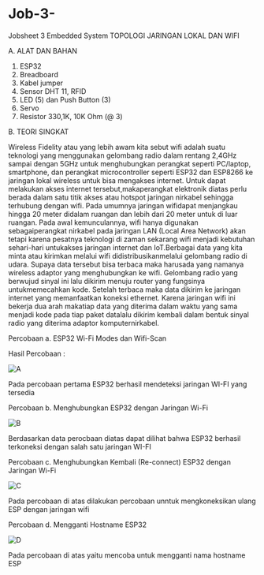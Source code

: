 # Job-3-
Jobsheet 3 Embedded System  TOPOLOGI JARINGAN LOKAL DAN WIFI

A. ALAT DAN BAHAN

1) ESP32
2) Breadboard
3) Kabel jumper
4) Sensor DHT 11, RFID
5) LED (5) dan Push Button (3)
6) Servo
7) Resistor 330,1K, 10K Ohm (@ 3)

B. TEORI SINGKAT

Wireless Fidelity atau yang lebih awam kita sebut wifi adalah suatu teknologi yang menggunakan gelombang radio dalam rentang 2,4GHz sampai dengan 5GHz
untuk menghubungkan perangkat seperti PC/laptop, smartphone, dan perangkat microcontroller seperti ESP32 dan ESP8266 ke jaringan lokal wireless untuk bisa
mengakses internet. Untuk dapat melakukan akses internet tersebut,makaperangkat elektronik diatas perlu berada dalam satu titik akses atau hotspot
jaringan nirkabel sehingga terhubung dengan wifi. Pada umumnya jaringan wifidapat menjangkau hingga 20 meter didalam ruangan dan lebih dari 20 meter untuk
di luar ruangan. Pada awal kemunculannya, wifi hanya digunakan sebagaiperangkat nirkabel pada jaringan LAN (Local Area Network) akan tetapi karena
pesatnya teknologi di zaman sekarang wifi menjadi kebutuhan sehari-hari untukakses jaringan internet dan IoT.Berbagai data yang kita minta atau kirimkan melalui wifi didistribusikanmelalui gelombang radio di udara. Supaya data tersebut bisa terbaca maka harusada yang namanya wireless adaptor yang menghubungkan ke wifi. Gelombang
radio yang berwujud sinyal ini lalu dikirim menuju router yang fungsinya untukmemecahkan kode. Setelah terbaca maka data dikirim ke jaringan internet yang memanfaatkan koneksi ethernet. Karena jaringan wifi ini bekerja dua arah makatiap data yang diterima dalam waktu yang sama menjadi kode pada tiap paket datalalu dikirim kembali dalam bentuk sinyal radio yang diterima adaptor komputernirkabel.





Percobaan a.  ESP32 Wi-Fi Modes dan Wifi-Scan



Hasil Percobaan :

![A](https://user-images.githubusercontent.com/121158751/208882954-e5ec10ea-b95a-4ad0-a2d9-7826ba4c7adb.jpg)


Pada percobaan pertama ESP32 berhasil mendeteksi jaringan WI-FI yang tersedia

Percobaan b. Menghubungkan ESP32 dengan Jaringan Wi-Fi

![B](https://user-images.githubusercontent.com/121158751/208883010-e5dca2c5-7f23-43ac-8343-23e899844e1a.png)


Berdasarkan data perocbaan diatas dapat dilihat bahwa ESP32 berhasil terkoneksi dengan salah satu jaringan WI-FI

Percobaan c.  Menghubungkan Kembali (Re-connect) ESP32 dengan Jaringan Wi-Fi

![C](https://user-images.githubusercontent.com/121158751/208883067-bc574e16-f1e6-42dd-a2d2-7feacebac499.png)


Pada percobaan di atas dilakukan percobaan unntuk mengkoneksikan ulang ESP dengan jaringan wifi

Percobaan d.  Mengganti Hostname ESP32

![D](https://user-images.githubusercontent.com/121158751/208883101-ba38a56f-9baa-4846-ada8-995252121303.png)


Pada percobaan di atas yaitu mencoba untuk mengganti nama hostname ESP
